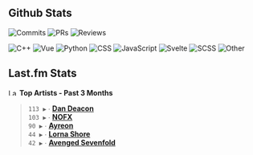 ## Github Stats

![Commits](https://img.shields.io/badge/commits%20pushed-whitesmoke?style=flat-square&label=420&labelColor=87c4f2)
![PRs](https://img.shields.io/badge/pull%20requests%20submitted-whitesmoke?style=flat-square&label=88&labelColor=fcabd8)
![Reviews](https://img.shields.io/badge/pull%20requests%20reviewed-whitesmoke?style=flat-square&label=67&labelColor=ffe799)

![C++](https://img.shields.io/badge/47.7%25-whitesmoke?style=flat-square&label=C%2B%2B&labelColor=%23f34b7d)
![Vue](https://img.shields.io/badge/14.7%25-whitesmoke?style=flat-square&label=Vue&labelColor=%2341b883)
![Python](https://img.shields.io/badge/12.9%25-whitesmoke?style=flat-square&label=Python&labelColor=%233572A5)
![CSS](https://img.shields.io/badge/8.6%25-whitesmoke?style=flat-square&label=CSS&labelColor=%23563d7c)
![JavaScript](https://img.shields.io/badge/4.7%25-whitesmoke?style=flat-square&label=JavaScript&labelColor=%23f1e05a)
![Svelte](https://img.shields.io/badge/4.2%25-whitesmoke?style=flat-square&label=Svelte&labelColor=%23ff3e00)
![SCSS](https://img.shields.io/badge/3.8%25-whitesmoke?style=flat-square&label=SCSS&labelColor=%23c6538c)
![Other](https://img.shields.io/badge/2.9%25-whitesmoke?style=flat-square&label=Other&labelColor=%23ededed)

## Last.fm Stats
<!--START_LASTFM_ARTISTS:{"period": "3month", "rows": 5}-->
<a href="https://last.fm" target="_blank"><img src="https://user-images.githubusercontent.com/17434202/215290617-e793598d-d7c9-428f-9975-156db1ba89cc.svg" alt="Last.fm Logo" width="18" height="13"/></a> **Top Artists - Past 3 Months**

> `113 ▶️` ∙ **[Dan Deacon](https://www.last.fm/music/Dan+Deacon)**<br/>
> `103 ▶️` ∙ **[NOFX](https://www.last.fm/music/NOFX)**<br/>
> `90 ▶️` ∙ **[Ayreon](https://www.last.fm/music/Ayreon)**<br/>
> `44 ▶️` ∙ **[Lorna Shore](https://www.last.fm/music/Lorna+Shore)**<br/>
> `42 ▶️` ∙ **[Avenged Sevenfold](https://www.last.fm/music/Avenged+Sevenfold)**<br/>
<!--END_LASTFM_ARTISTS-->
